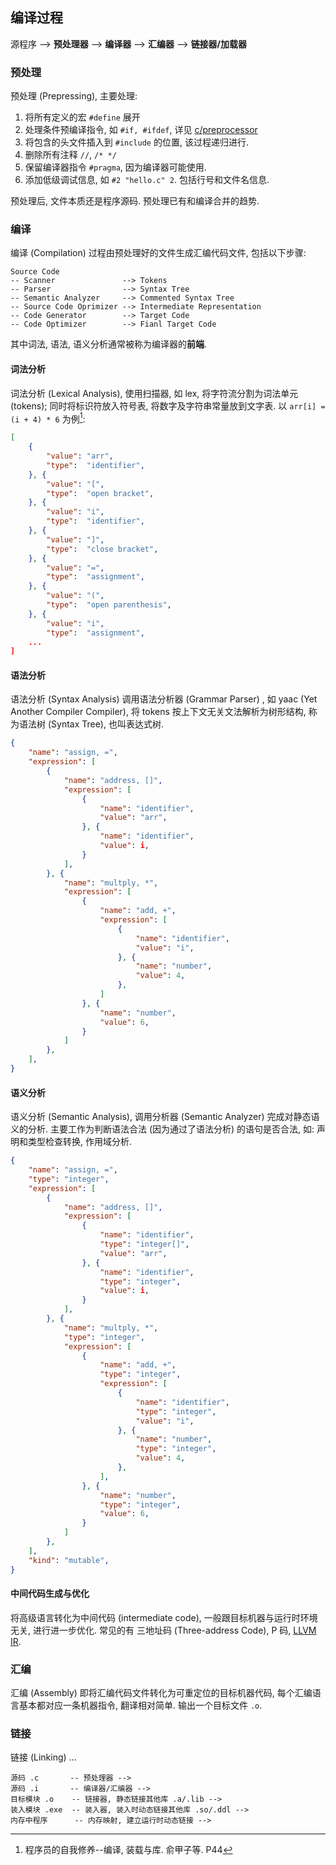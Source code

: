 ## 编译过程

源程序 --> **预处理器** --> **编译器** --> **汇编器** --> **链接器/加载器**

### 预处理

预处理 (Prepressing), 主要处理:
1. 将所有定义的宏 `#define` 展开
2. 处理条件预编译指令, 如 `#if, #ifdef`, 详见 [c/preprocessor](../Coding/C/预处理器.md)
3. 将包含的头文件插入到 `#include` 的位置, 该过程递归进行.
4. 删除所有注释 `//`, `/* */`
5. 保留编译器指令 `#pragma`, 因为编译器可能使用.
6. 添加低级调试信息, 如 `#2 "hello.c" 2`. 包括行号和文件名信息.

预处理后, 文件本质还是程序源码. 预处理已有和编译合并的趋势.

### 编译

编译 (Compilation) 过程由预处理好的文件生成汇编代码文件, 包括以下步骤:

```
Source Code 
-- Scanner               --> Tokens
-- Parser                --> Syntax Tree
-- Semantic Analyzer     --> Commented Syntax Tree
-- Source Code Oprimizer --> Intermediate Representation
-- Code Generator        --> Target Code
-- Code Optimizer        --> Fianl Target Code
```

其中词法, 语法, 语义分析通常被称为编译器的**前端**. 

#### 词法分析

词法分析 (Lexical Analysis), 使用扫描器, 如 lex, 将字符流分割为词法单元 (tokens); 同时将标识符放入符号表, 将数字及字符串常量放到文字表. 以 `arr[i] = (i + 4) * 6` 为例[^1]:

[^1]: 程序员的自我修养--编译, 装载与库. 俞甲子等. P44

```json
[
	{
		"value": "arr", 
		"type":  "identifier",
	}, {
		"value": "[",
		"type":  "open bracket",
	}, {
		"value": "i",
		"type":  "identifier",
	}, {
		"value": "]",
		"type":  "close bracket",
	}, {
		"value": "=",
		"type":  "assignment",
	}, {
		"value": "(",
		"type":  "open parenthesis",
	}, {
		"value": "i",
		"type":  "assignment",
	...
]
```

#### 语法分析

语法分析 (Syntax Analysis) 调用语法分析器 (Grammar Parser) , 如 yaac (Yet Another Compiler Compiler), 将 tokens 按上下文无关文法解析为树形结构, 称为语法树 (Syntax Tree), 也叫表达式树.

```json
{
	"name": "assign, =",
	"expression": [
		{
			"name": "address, []",
			"expression": [
				{
					"name": "identifier",
					"value": "arr",
				}, {
					"name": "identifier",
					"value": i,
				}
			],
		}, {
			"name": "multply, *",
			"expression": [
				{
					"name": "add, +",
					"expression": [
						{
							"name": "identifier",
							"value": "i",
						}, {
							"name": "number",
							"value": 4,
						},
					]
				}, {
					"name": "number",
					"value": 6,
				}
			]
		},
	],
}
```

#### 语义分析

语义分析 (Semantic Analysis), 调用分析器 (Semantic Analyzer) 完成对静态语义的分析. 主要工作为判断语法合法 (因为通过了语法分析) 的语句是否合法, 如: 声明和类型检查转换, 作用域分析.

```json
{
	"name": "assign, =",
	"type": "integer",
	"expression": [
		{
			"name": "address, []",
			"expression": [
				{
					"name": "identifier",
					"type": "integer[]",
					"value": "arr",
				}, {
					"name": "identifier",
					"type": "integer",
					"value": i,
				}
			],
		}, {
			"name": "multply, *",
			"type": "integer",
			"expression": [
				{
					"name": "add, +",
					"type": "integer",
					"expression": [
						{
							"name": "identifier",
							"type": "integer",
							"value": "i",
						}, {
							"name": "number",
							"type": "integer",
							"value": 4,
						},
					],
				}, {
					"name": "number",
					"type": "integer",
					"value": 6,
				}
			]
		},
	],
	"kind": "mutable",
}
```

#### 中间代码生成与优化

将高级语言转化为中间代码 (intermediate code), 一般跟目标机器与运行时环境无关, 进行进一步优化. 常见的有 三地址码 (Three-address Code), P 码, [LLVM IR](ToolChain/LLVM/llvm%20ir.md).

### 汇编

汇编 (Assembly) 即将汇编代码文件转化为可重定位的目标机器代码, 每个汇编语言基本都对应一条机器指令, 翻译相对简单. 输出一个目标文件 `.o`.

### 链接

链接 (Linking) ...


```
源码 .c       -- 预处理器 -->
源码 .i       -- 编译器/汇编器 -->
目标模块 .o    -- 链接器, 静态链接其他库 .a/.lib -->
装入模块 .exe  -- 装入器, 装入时动态链接其他库 .so/.ddl -->
内存中程序      -- 内存映射, 建立运行时动态链接 -->
```


